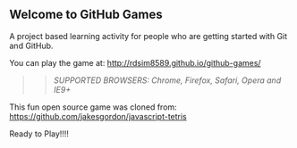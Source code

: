 ## Welcome to GitHub Games

A project based learning activity for people who are getting started with Git and GitHub.

You can play the game at: http://rdsim8589.github.io/github-games/

>> _*SUPPORTED BROWSERS*: Chrome, Firefox, Safari, Opera and IE9+_

This fun open source game was cloned from: https://github.com/jakesgordon/javascript-tetris

Ready to Play!!!!
